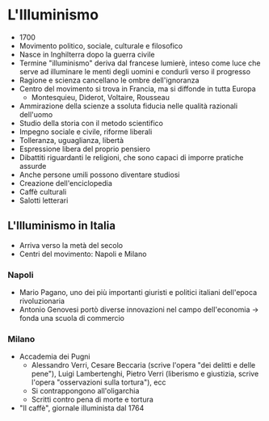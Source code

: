 # L'Illuminismo

- 1700
- Movimento politico, sociale, culturale e filosofico
- Nasce in Inghilterra dopo la guerra civile
- Termine "illuminismo" deriva dal francese lumierè, inteso come luce che serve ad illuminare le menti degli uomini e condurli verso il progresso
- Ragione e scienza cancellano le ombre dell'ignoranza
- Centro del movimento si trova in Francia, ma si diffonde in tutta Europa
	- Montesquieu, Diderot, Voltaire, Rousseau
- Ammirazione della scienze a ssoluta fiducia nelle qualità razionali dell'uomo
- Studio della storia con il metodo scientifico
- Impegno sociale e civile, riforme liberali
- Tolleranza, uguaglianza, libertà
- Espressione libera del proprio pensiero
- Dibattiti riguardanti le religioni, che sono capaci di imporre pratiche assurde
- Anche persone umili possono diventare studiosi
- Creazione dell'enciclopedia
- Caffè culturali
- Salotti letterari

## L'Illuminismo in Italia

- Arriva verso la metà del secolo
- Centri del movimento: Napoli e Milano

### Napoli

- Mario Pagano, uno dei più importanti giuristi e politici italiani dell'epoca rivoluzionaria
- Antonio Genovesi portò diverse innovazioni nel campo dell'economia → fonda una scuola di commercio

### Milano

- Accademia dei Pugni
	- Alessandro Verri, Cesare Beccaria (scrive l'opera "dei delitti e delle pene"), Luigi Lambertenghi, Pietro Verri (liberismo e giustizia, scrive l'opera "osservazioni sulla tortura"), ecc
	- Si contrappongono all'oligarchia
	- Scritti contro pena di morte e tortura
- "Il caffè", giornale illuminista dal 1764
